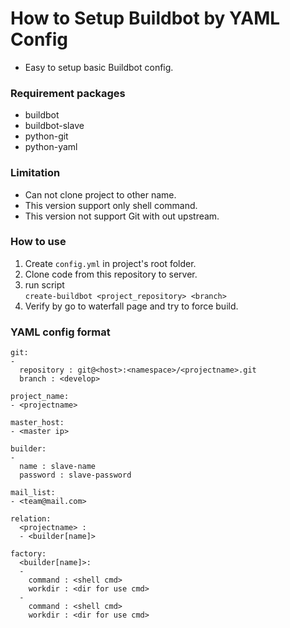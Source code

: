 # How to Setup Buildbot by YAML Config

  * Easy to setup basic Buildbot config.

### Requirement packages 
  * buildbot
  * buildbot-slave
  * python-git
  * python-yaml

### Limitation
  * Can not clone project to other name.
  * This version support only shell command.
  * This version not support Git with out upstream.

### How to use 
1. Create `config.yml` in project's root folder.
1. Clone code from this repository to server.
1. run script  
``` create-buildbot <project_repository> <branch> ```
1. Verify by go to waterfall page and try to force build.

### YAML config format
```
git:
-
  repository : git@<host>:<namespace>/<projectname>.git
  branch : <develop>

project_name:
- <projectname>

master_host:
- <master ip>

builder:
- 
  name : slave-name
  password : slave-password

mail_list:
- <team@mail.com>

relation:
  <projectname> :
  - <builder[name]>

factory:
  <builder[name]>:
  -
    command : <shell cmd>
    workdir : <dir for use cmd>
  -
    command : <shell cmd>
    workdir : <dir for use cmd>
